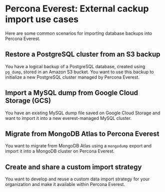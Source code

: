 # Percona Everest: External cackup import use cases

Here are some common scenarios for importing database backups into Percona Everest.

## Restore a PostgreSQL cluster from an S3 backup

You have a logical backup of a PostgreSQL database, created using `pg_dump`, stored in an Amazon S3 bucket. You want to use this backup to initialize a new PostgreSQL cluster managed by Percona Everest.

## Import a MySQL dump from Google Cloud Storage (GCS)

You have an existing MySQL dump file saved on Google Cloud Storage and want to import it into a new everest-managed MySQL cluster.

## Migrate from MongoDB Atlas to Percona Everest

You want to migrate from MongoDB Atlas using a `mongodump` export and import it into a MongoDB cluster on Percona Everest.

## Create and share a custom import strategy

You want to develop and reuse a custom data import strategy for your organization and make it available within Percona Everest.


